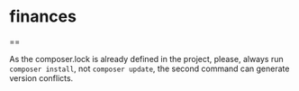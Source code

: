 # finances
==

As the composer.lock is already defined in the project, please, always run ``composer install``, not ``composer update``, the second command can generate version conflicts.
